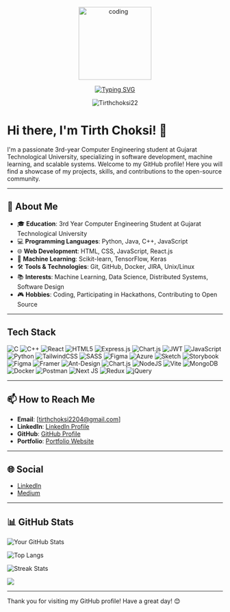 <p align="center">
<img align="center" alt="coding" width="170" src="https://steamuserimages-a.akamaihd.net/ugc/1631947648964785474/81CBA15178466DD47195A239232202E78987B714/?imw=637&imh=358&ima=fit&impolicy=Letterbox&imcolor=%23000000&letterbox=true">
</p>

<div align="center"> 
  
[![Typing SVG](https://readme-typing-svg.demolab.com?font=Jetbrains+Mono&weight=700&duration=1500&pause=1000&center=true&vCenter=true&width=435&lines=Hi+%F0%9F%91%8B%2C+I'm+Tirth+Choksi;I'm+a+Web+Developer...;%F0%9F%8C%90+Backend+Developer;%F0%9F%8E%A8+Computer+Engineer+;%F0%9F%90%A7Ml+Enthusiast+;Nice+to+meet+you+%F0%9F%98%8A%F0%9F%91%8B)](https://git.io/typing-svg)

<img src="https://komarev.com/ghpvc/?username=Tirthchoksi22&label=Profile%20views&color=5689f5&style=for-the-badge" alt="Tirthchoksi22" /> 

</div>


# Hi there, I'm Tirth Choksi! 👋

I'm a passionate 3rd-year Computer Engineering student at Gujarat Technological University, specializing in software development, machine learning, and scalable systems. Welcome to my GitHub profile! Here you will find a showcase of my projects, skills, and contributions to the open-source community.

---

## 🚀 About Me

- 🎓 **Education**: 3rd Year Computer Engineering Student at Gujarat Technological University
- 💻 **Programming Languages**: Python, Java, C++, JavaScript
- 🌐 **Web Development**: HTML, CSS, JavaScript, React.js
- 🤖 **Machine Learning**: Scikit-learn, TensorFlow, Keras
- 🛠 **Tools & Technologies**: Git, GitHub, Docker, JIRA, Unix/Linux
- 📚 **Interests**: Machine Learning, Data Science, Distributed Systems, Software Design
- 🎮 **Hobbies**: Coding, Participating in Hackathons, Contributing to Open Source

---
## Tech Stack
![C](https://img.shields.io/badge/c-%2300599C.svg?style=for-the-badge&logo=c&logoColor=white) ![C++](https://img.shields.io/badge/c++-%2300599C.svg?style=for-the-badge&logo=c%2B%2B&logoColor=white) ![React](https://img.shields.io/badge/react-%2320232a.svg?style=for-the-badge&logo=react&logoColor=%2361DAFB) ![HTML5](https://img.shields.io/badge/html5-%23E34F26.svg?style=for-the-badge&logo=html5&logoColor=white) ![Express.js](https://img.shields.io/badge/express.js-%23404d59.svg?style=for-the-badge&logo=express&logoColor=%2361DAFB) ![Chart.js](https://img.shields.io/badge/chart.js-F5788D.svg?style=for-the-badge&logo=chart.js&logoColor=white) ![JWT](https://img.shields.io/badge/JWT-black?style=for-the-badge&logo=JSON%20web%20tokens) ![JavaScript](https://img.shields.io/badge/javascript-%23323330.svg?style=for-the-badge&logo=javascript&logoColor=%23F7DF1E) ![Python](https://img.shields.io/badge/python-3670A0?style=for-the-badge&logo=python&logoColor=ffdd54) ![TailwindCSS](https://img.shields.io/badge/tailwindcss-%2338B2AC.svg?style=for-the-badge&logo=tailwind-css&logoColor=white) ![SASS](https://img.shields.io/badge/SASS-hotpink.svg?style=for-the-badge&logo=SASS&logoColor=white) ![Figma](https://img.shields.io/badge/figma-%23F24E1E.svg?style=for-the-badge&logo=figma&logoColor=white) ![Azure](https://img.shields.io/badge/azure-%230072C6.svg?style=for-the-badge&logo=microsoftazure&logoColor=white) ![Sketch](https://img.shields.io/badge/Sketch-FFB387?style=for-the-badge&logo=sketch&logoColor=black) ![Storybook](https://img.shields.io/badge/-Storybook-FF4785?style=for-the-badge&logo=storybook&logoColor=white) ![Figma](https://img.shields.io/badge/figma-%23F24E1E.svg?style=for-the-badge&logo=figma&logoColor=white) ![Framer](https://img.shields.io/badge/Framer-black?style=for-the-badge&logo=framer&logoColor=blue) ![Ant-Design](https://img.shields.io/badge/-AntDesign-%230170FE?style=for-the-badge&logo=ant-design&logoColor=white) ![Chart.js](https://img.shields.io/badge/chart.js-F5788D.svg?style=for-the-badge&logo=chart.js&logoColor=white) ![NodeJS](https://img.shields.io/badge/node.js-6DA55F?style=for-the-badge&logo=node.js&logoColor=white) ![Vite](https://img.shields.io/badge/vite-%23646CFF.svg?style=for-the-badge&logo=vite&logoColor=white) ![MongoDB](https://img.shields.io/badge/MongoDB-%234ea94b.svg?style=for-the-badge&logo=mongodb&logoColor=white) ![Docker](https://img.shields.io/badge/docker-%230db7ed.svg?style=for-the-badge&logo=docker&logoColor=white) ![Postman](https://img.shields.io/badge/Postman-FF6C37?style=for-the-badge&logo=postman&logoColor=white) ![Next JS](https://img.shields.io/badge/Next-black?style=for-the-badge&logo=next.js&logoColor=white) ![Redux](https://img.shields.io/badge/redux-%23593d88.svg?style=for-the-badge&logo=redux&logoColor=white) ![jQuery](https://img.shields.io/badge/jquery-%230769AD.svg?style=for-the-badge&logo=jquery&logoColor=white)

---

## 📫 How to Reach Me

- **Email**: [tirthchoksi2204@gmail.com]
- **LinkedIn**: [LinkedIn Profile](https://www.linkedin.com/in/tirth-choksi-44667b1b8)
- **GitHub**: [GitHub Profile](https://github.com/Tirthchoksi22)
- **Portfolio**: [Portfolio Website](https://tirth-choksi.netlify.app/)

---

## 🌐 Social

- [LinkedIn](https://www.linkedin.com/in/tirth-choksi-44667b1b8)
- [Medium](https://medium.com/@tirthchoksi2204)

---

## 📊 GitHub Stats

![Your GitHub Stats](https://github-readme-stats.vercel.app/api?username=Tirthchoksi22&show_icons=true&theme=radical)

![Top Langs](https://github-readme-stats.vercel.app/api/top-langs/?username=Tirthchoksi22&layout=compact&theme=radical)

![Streak Stats](https://github-readme-streak-stats.herokuapp.com/?user=Tirthchoksi22&theme=radical)

![](https://github-profile-trophy.vercel.app/?username=Tirthchoksi22&theme=onedark&no-frame=false&no-bg=false&margin-w=4)

---

Thank you for visiting my GitHub profile! Have a great day! 😊
